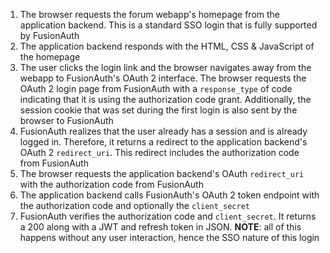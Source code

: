 1. The browser requests the forum webapp's homepage from the application backend. This is a standard SSO login that is fully supported by FusionAuth
1. The application backend responds with the HTML, CSS & JavaScript of the homepage
1. The user clicks the login link and the browser navigates away from the webapp to FusionAuth's OAuth 2 interface. The browser requests the OAuth 2 login page from FusionAuth with a `response_type` of code indicating that it is using the authorization code grant. Additionally, the session cookie that was set during the first login is also sent by the browser to FusionAuth
1. FusionAuth realizes that the user already has a session and is already logged in. Therefore, it returns a redirect to the application backend's OAuth 2 `redirect_uri`. This redirect includes the authorization code from FusionAuth
1. The browser requests the application backend's OAuth `redirect_uri` with the authorization code from FusionAuth
1. The application backend calls FusionAuth's OAuth 2 token endpoint with the authorization code and optionally the `client_secret`
1. FusionAuth verifies the authorization code and `client_secret`. It returns a 200 along with a JWT and refresh token in JSON. **NOTE**: all of this happens without any user interaction, hence the SSO nature of this login